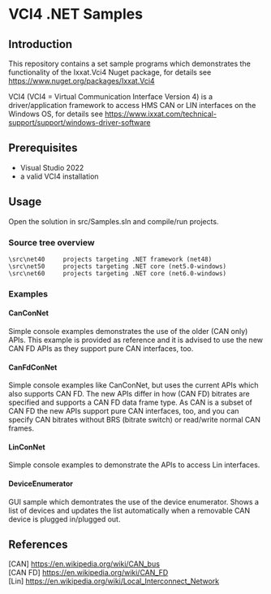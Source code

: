 # VCI4 .NET Samples

## Introduction

This repository contains a set sample programs which demonstrates the 
functionality of the Ixxat.Vci4 Nuget package,
for details see https://www.nuget.org/packages/Ixxat.Vci4

VCI4 (VCI4 = Virtual Communication Interface Version 4) is a driver/application framework to 
access HMS CAN or LIN interfaces on the Windows OS,
for details see https://www.ixxat.com/technical-support/support/windows-driver-software

## Prerequisites

  - Visual Studio 2022
  - a valid VCI4 installation

## Usage

Open the solution in src/Samples.sln and compile/run projects.

### Source tree overview

    \src\net40     projects targeting .NET framework (net48)
    \src\net50     projects targeting .NET core (net5.0-windows)
    \src\net60     projects targeting .NET core (net6.0-windows)

### Examples

#### CanConNet

Simple console examples demonstrates the use of the older (CAN only) APIs.
This example is provided as reference and it is advised to use the new CAN FD APIs
as they support pure CAN interfaces, too.

#### CanFdConNet 

Simple console examples like CanConNet, but uses the current APIs which 
also supports CAN FD.
The new APIs differ in how (CAN FD) bitrates are specified and 
supports a CAN FD data frame type. As CAN is a subset of CAN FD the 
new APIs support pure CAN interfaces, too, and you can specify CAN bitrates without 
BRS (bitrate switch) or read/write normal CAN frames.

#### LinConNet 

Simple console examples to demonstrate the APIs to access Lin interfaces.

#### DeviceEnumerator

GUI sample which demontrates the use of the device enumerator.
Shows a list of devices and updates the list automatically when a removable
CAN device is plugged in/plugged out.

## References

[CAN]     https://en.wikipedia.org/wiki/CAN_bus  
[CAN FD]  https://en.wikipedia.org/wiki/CAN_FD  
[Lin]     https://en.wikipedia.org/wiki/Local_Interconnect_Network  